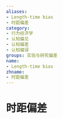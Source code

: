 ```yaml
---
aliases:
- Length-time bias
- 时距偏差
category:
- 行为经济学
- 认知偏见
- 认知偏差
- 认知偏误
groups: 实验与研究偏差
name:
- Length-time bias
zhname:
- 时距偏差
---
```


# 时距偏差


